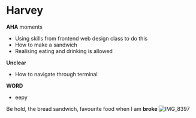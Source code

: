 <h1>Harvey</h1>
 
**AHA** moments
- Using skills from frontend web design class to do this
- How to make a sandwich
- Realising eating and drinking is allowed<br>

**Unclear**
- How to navigate through terminal <br>

**WORD**<br>
- eepy

Be hold, the bread sandwich, favourite food when I am **broke**
  ![IMG_8397](https://github.com/user-attachments/assets/fdab209c-770a-4b01-842a-b730706f5f11)
